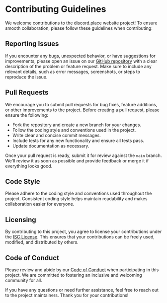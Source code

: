 # Contributing Guidelines

We welcome contributions to the discord.place website project! To ensure smooth collaboration, please follow these guidelines when contributing:

## Reporting Issues

If you encounter any bugs, unexpected behavior, or have suggestions for improvements, please open an issue on our [GitHub repository](https://github.com/discordplace/discord.place/issues) with a clear description of the problem or feature request. Make sure to include any relevant details, such as error messages, screenshots, or steps to reproduce the issue.

## Pull Requests

We encourage you to submit pull requests for bug fixes, feature additions, or other improvements to the project. Before creating a pull request, please ensure the following:

- Fork the repository and create a new branch for your changes.
- Follow the coding style and conventions used in the project.
- Write clear and concise commit messages.
- Include tests for any new functionality and ensure all tests pass.
- Update documentation as necessary.

Once your pull request is ready, submit it for review against the `main` branch. We'll review it as soon as possible and provide feedback or merge it if everything looks good.

## Code Style

Please adhere to the coding style and conventions used throughout the project. Consistent coding style helps maintain readability and makes collaboration easier for everyone.

## Licensing

By contributing to this project, you agree to license your contributions under the [ISC License](LICENSE). This ensures that your contributions can be freely used, modified, and distributed by others.

## Code of Conduct

Please review and abide by our [Code of Conduct](CODE_OF_CONDUCT.md) when participating in this project. We are committed to fostering an inclusive and welcoming community for all.

If you have any questions or need further assistance, feel free to reach out to the project maintainers. Thank you for your contributions!
